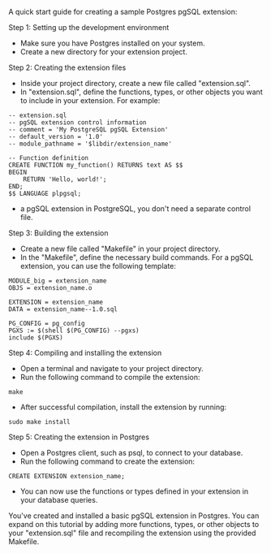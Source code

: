 A quick start guide for creating a sample Postgres pgSQL extension:

Step 1: Setting up the development environment
- Make sure you have Postgres installed on your system.
- Create a new directory for your extension project.

Step 2: Creating the extension files
- Inside your project directory, create a new file called "extension.sql".
- In "extension.sql", define the functions, types, or other objects you want to include in your extension. For example:
```
-- extension.sql
-- pgSQL extension control information
-- comment = 'My PostgreSQL pgSQL Extension'
-- default_version = '1.0'
-- module_pathname = '$libdir/extension_name'

-- Function definition
CREATE FUNCTION my_function() RETURNS text AS $$
BEGIN
    RETURN 'Hello, world!';
END;
$$ LANGUAGE plpgsql;
```
- a pgSQL extension in PostgreSQL, you don't need a separate control file. 


Step 3: Building the extension
- Create a new file called "Makefile" in your project directory.
- In the "Makefile", define the necessary build commands. For a pgSQL extension, you can use the following template:
```
MODULE_big = extension_name
OBJS = extension_name.o

EXTENSION = extension_name
DATA = extension_name--1.0.sql

PG_CONFIG = pg_config
PGXS := $(shell $(PG_CONFIG) --pgxs)
include $(PGXS)
```

Step 4: Compiling and installing the extension
- Open a terminal and navigate to your project directory.
- Run the following command to compile the extension:
```
make
```
- After successful compilation, install the extension by running:
```
sudo make install
```

Step 5: Creating the extension in Postgres
- Open a Postgres client, such as psql, to connect to your database.
- Run the following command to create the extension:
```
CREATE EXTENSION extension_name;
```
- You can now use the functions or types defined in your extension in your database queries.

You've created and installed a basic pgSQL extension in Postgres. You can expand on this tutorial by adding more functions, types, or other objects to your "extension.sql" file and recompiling the extension using the provided Makefile.
